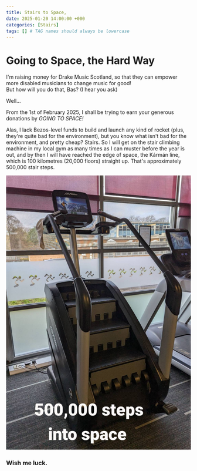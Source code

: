 ```yaml
---
title: Stairs to Space,
date: 2025-01-20 14:00:00 +000
categories: [Stairs]
tags: [] # TAG names should always be lowercase
---
```


# Going to Space, the Hard Way

I'm raising money for Drake Music Scotland, so that they can empower more disabled musicians to change music for good!  
But how will you do that, Bas? (I hear you ask)

Well...

From the 1st of February 2025, I shall be trying to earn your generous donations by *GOING TO SPACE!* 

Alas, I lack Bezos-level funds to build and launch any kind of rocket (plus, they're quite bad for the environment), but you know what isn't bad for the environment, and pretty cheap? Stairs.
So I will get on the stair climbing machine in my local gym as many times as I can muster before the year is out, and by then I will have reached the edge of space, the Kármán line, which is 100 kilometres (20,000 floors) straight up.
That's approximately 500,000 stair steps.

![my nemesis, the climber](/assets/img/stairs.jpeg)

### Wish me luck.


